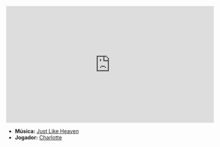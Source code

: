 <iframe width="560" height="315" src="https://www.youtube.com/embed/6i00VcgzT3w?si=_SDtjM040R5eHBSY" title="YouTube video player" frameborder="0" allow="accelerometer; autoplay; clipboard-write; encrypted-media; gyroscope; picture-in-picture; web-share" referrerpolicy="strict-origin-when-cross-origin" allowfullscreen></iframe>

- **Música:** [Just Like Heaven](content/Músicas/Just%20Like%20Heaven.md)
- **Jogador:** [Charlotte](content/Jogadores/Charlotte.md)